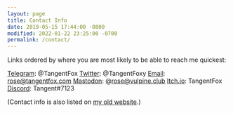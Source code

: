 ```yaml
---
layout: page
title: Contact Info
date: 2019-05-15 17:44:00 -0800
modified: 2022-01-22 23:25:00 -0700
permalink: /contact/
---
```


Links ordered by where you are most likely to be able to reach me quickest:

[Telegram](https://t.me/TangentFox): @TangentFox
[Twitter](https://twitter.com/tangentfoxy): @TangentFoxy
[Email](mailto:tangentfoxy@gmail.com): rose@tangentfox.com
[Mastodon](https://vulpine.club/@rose): @rose@vulpine.club
[Itch.io](https://itch.io/profile/tangentfox): TangentFox
[Discord](https://discord.gg/UBehCVN): Tangent#7123

(Contact info is also listed on [my old website](https://guard13007.com/contact).)
